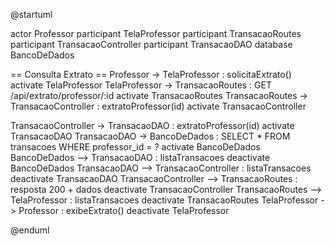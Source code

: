 @startuml

actor Professor
participant TelaProfessor
participant TransacaoRoutes
participant TransacaoController
participant TransacaoDAO
database BancoDeDados

== Consulta Extrato ==
Professor -> TelaProfessor : solicitaExtrato()
activate TelaProfessor
TelaProfessor -> TransacaoRoutes : GET /api/extrato/professor/:id
activate TransacaoRoutes
TransacaoRoutes -> TransacaoController : extratoProfessor(id)
activate TransacaoController

TransacaoController -> TransacaoDAO : extratoProfessor(id)
activate TransacaoDAO
TransacaoDAO -> BancoDeDados : SELECT * FROM transacoes WHERE professor_id = ?
activate BancoDeDados
BancoDeDados --> TransacaoDAO : listaTransacoes
deactivate BancoDeDados
TransacaoDAO --> TransacaoController : listaTransacoes
deactivate TransacaoDAO
TransacaoController --> TransacaoRoutes : resposta 200 + dados
deactivate TransacaoController
TransacaoRoutes --> TelaProfessor : listaTransacoes
deactivate TransacaoRoutes
TelaProfessor -> Professor : exibeExtrato()
deactivate TelaProfessor

@enduml
